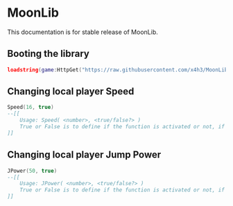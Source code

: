 # MoonLib
This documentation is for stable release of MoonLib.

## Booting the library
```lua
loadstring(game:HttpGet("https://raw.githubusercontent.com/x4h3/MoonLib/main/main.lua"))()
```

## Changing local player Speed
```lua
Speed(16, true)
--[[
    Usage: Speed( <number>, <true/false?> )
    True or False is to define if the function is activated or not, if a value is not defined it will be activated by default.
]]
```

## Changing local player Jump Power
```lua
JPower(50, true)
--[[
    Usage: JPower( <number>, <true/false?> )
    True or False is to define if the function is activated or not, if a value is not defined it will be activated by default.
]]
```
